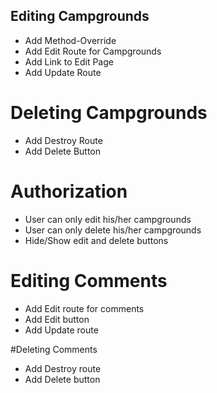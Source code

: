 ## Editing Campgrounds
* Add Method-Override
* Add Edit Route for Campgrounds
* Add Link to Edit Page
* Add Update Route

# Deleting Campgrounds
* Add Destroy Route
* Add Delete Button

# Authorization 
* User can only edit his/her campgrounds
* User can only delete his/her campgrounds
* Hide/Show edit and delete buttons

# Editing Comments 
* Add Edit route for comments
* Add Edit button
* Add Update route

<!--Campground Edit Route: campground/:id/edit-->
<!--Comment Edit Route:  campground/:id/comment/:comment_id/edit-->

#Deleting Comments
* Add Destroy route
* Add Delete button

<!--Campground Destroy Route: campground/:id-->
<!--Comment Destroy Route:  campground/:id/comment/:comment_id-->
